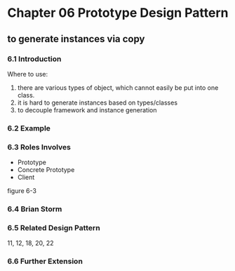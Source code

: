# Chapter 06 Prototype Design Pattern

## to generate instances via copy

### 6.1 Introduction

Where to use:

<ol>
    <li>there are various types of object, which cannot easily be put into one class.</li>
    <li>it is hard to generate instances based on types/classes</li>
    <li>to decouple framework and instance generation</li>
</ol>

### 6.2 Example

### 6.3 Roles Involves

<ul>
    <li>Prototype</li>
    <li>Concrete Prototype</li>
    <li>Client</li>
</ul>

figure 6-3

### 6.4 Brian Storm

### 6.5 Related Design Pattern

11, 12, 18, 20, 22

### 6.6 Further Extension
